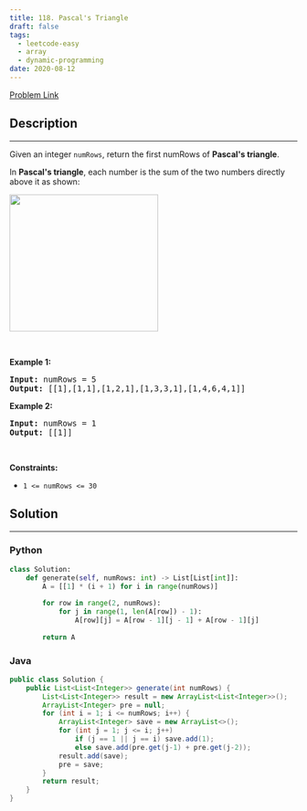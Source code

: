 ```yaml
---
title: 118. Pascal's Triangle
draft: false
tags: 
  - leetcode-easy
  - array
  - dynamic-programming
date: 2020-08-12
---
```


[Problem Link](https://leetcode.com/problems/pascals-triangle/)

## Description

---
<p>Given an integer <code>numRows</code>, return the first numRows of <strong>Pascal&#39;s triangle</strong>.</p>

<p>In <strong>Pascal&#39;s triangle</strong>, each number is the sum of the two numbers directly above it as shown:</p>
<img alt="" src="https://upload.wikimedia.org/wikipedia/commons/0/0d/PascalTriangleAnimated2.gif" style="height:240px; width:260px" />
<p>&nbsp;</p>
<p><strong class="example">Example 1:</strong></p>
<pre><strong>Input:</strong> numRows = 5
<strong>Output:</strong> [[1],[1,1],[1,2,1],[1,3,3,1],[1,4,6,4,1]]
</pre><p><strong class="example">Example 2:</strong></p>
<pre><strong>Input:</strong> numRows = 1
<strong>Output:</strong> [[1]]
</pre>
<p>&nbsp;</p>
<p><strong>Constraints:</strong></p>

<ul>
	<li><code>1 &lt;= numRows &lt;= 30</code></li>
</ul>


## Solution

---
### Python
``` py title='pascals-triangle'
class Solution:
    def generate(self, numRows: int) -> List[List[int]]:
        A = [[1] * (i + 1) for i in range(numRows)]
        
        for row in range(2, numRows):
            for j in range(1, len(A[row]) - 1):
                A[row][j] = A[row - 1][j - 1] + A[row - 1][j]
        
        return A
```
### Java
``` java title='pascals-triangle'
public class Solution {
    public List<List<Integer>> generate(int numRows) {
        List<List<Integer>> result = new ArrayList<List<Integer>>();
        ArrayList<Integer> pre = null;
        for (int i = 1; i <= numRows; i++) {
            ArrayList<Integer> save = new ArrayList<>();
            for (int j = 1; j <= i; j++)
                if (j == 1 || j == i) save.add(1);
                else save.add(pre.get(j-1) + pre.get(j-2));
            result.add(save);
            pre = save;
        }
        return result;
    }
}
```

